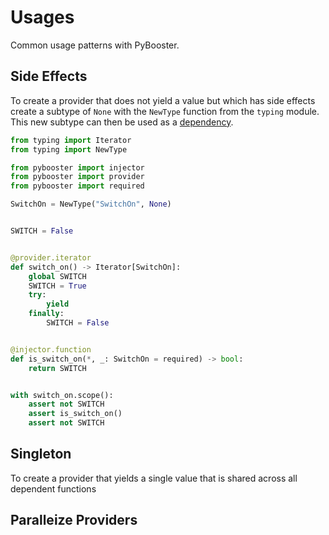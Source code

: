 # Usages

Common usage patterns with PyBooster.

## Side Effects

To create a provider that does not yield a value but which has side effects create a
subtype of `None` with the `NewType` function from the `typing` module. This new subtype
can then be used as a [dependency](features.md#dependencies).

```python
from typing import Iterator
from typing import NewType

from pybooster import injector
from pybooster import provider
from pybooster import required

SwitchOn = NewType("SwitchOn", None)


SWITCH = False


@provider.iterator
def switch_on() -> Iterator[SwitchOn]:
    global SWITCH
    SWITCH = True
    try:
        yield
    finally:
        SWITCH = False


@injector.function
def is_switch_on(*, _: SwitchOn = required) -> bool:
    return SWITCH


with switch_on.scope():
    assert not SWITCH
    assert is_switch_on()
    assert not SWITCH
```

## Singleton

To create a provider that yields a single value that is shared across all dependent
functions

## Paralleize Providers
